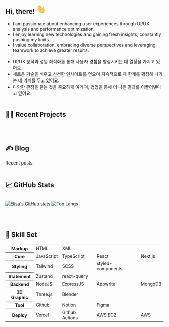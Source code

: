## Hi, there! <img src="https://raw.githubusercontent.com/ellisajung/ellisajung/master/wave.gif" width="30px" height="30px" /> 

- I am passionate about enhancing user experiences through UI/UX analysis and performance optimization.
- I enjoy learning new technologies and gaining fresh insights, constantly pushing my limits.
- I value collaboration, embracing diverse perspectives and leveraging teamwork to achieve greater results.
<br><br/>
- UI/UX 분석과 성능 최적화를 통해 사용자 경험을 향상시키는 데 열정을 가지고 있어요.
- 새로운 기술을 배우고 신선한 인사이트를 얻으며 지속적으로 제 한계를 확장해 나가는 데 가치를 두고 있어요.
- 다양한 관점을 듣는 것을 중요하게 여기며, 협업을 통해 더 나은 결과를 이끌어낸다고 믿어요.
<br><br/>

## 👩‍💻 Recent Projects

<br><br/>

## &#x270d; Blog

Recent posts:
<br><br/>

## &#x1f4c8; GitHub Stats

  <div style="display:flex">
  
  [![Elisa's GitHub stats](https://github-readme-stats.vercel.app/api?username=ellisajung)](https://github.com/anuraghazra/github-readme-stats)
  ![Top Langs](https://github-readme-stats.vercel.app/api/top-langs/?username=anuraghazra&layout=compact)

</div>
<br><br/>

## 🔧 Skill Set

<table>
  <tr>
    <th>Markup</th>
    <td>HTML</td>
    <td>XML</td>
    <td></td>
    <td></td>
  </tr>
  <tr>
    <th>Core</th>
    <td>JavaScript</td>
    <td>TypeScript</td>
    <td>React</td>
    <td>Next.js</td>
  </tr>
  <tr>
    <th>Styling</th>
    <td>Tailwind</td>
    <td>SCSS</td>
    <td>styled-components</td>
    <td></td>
  </tr>
  <tr>
    <th>Statement</th>
    <td>Zustand</td>
    <td>react-query</td>
    <td></td>
    <td></td>
  </tr>
  <tr>
    <th>Backend</th>
    <td>NodeJS</td>
    <td>ExpressJS</td>
    <td>Appwrite</td>
    <td>MongoDB</td>
  </tr>
  <tr>
    <th>3D Graphic</th>
    <td>Three.js</td>
    <td>Blender</td>
    <td></td>
    <td></td>
  </tr>
  <tr>
    <th>Tool</th>
    <td>Github</td>
    <td>Notion</td>
    <td>Figma</td>
    <td></td>
  </tr>
  <tr>
    <th>Deploy</th>
    <td>Vercel</td>
    <td>Github Actions</td>
    <td>AWS EC2</td>
    <td>AWS</td>
  </tr>
</table>


<!--
**ellisajung/ellisajung** is a ✨ _special_ ✨ repository because its `README.md` (this file) appears on your GitHub profile.

Here are some ideas to get you started:

- 🔭 I’m currently working on ...
- 🌱 I’m currently learning ...
- 👯 I’m looking to collaborate on ...
- 🤔 I’m looking for help with ...
- 💬 Ask me about ...
- 📫 How to reach me: ...
- 😄 Pronouns: ...
- ⚡ Fun fact: ...
-->
